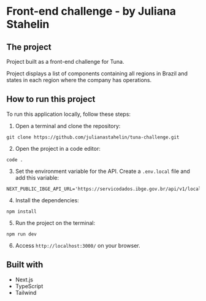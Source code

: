 # Front-end challenge - by Juliana Stahelin

## The project
Project built as a front-end challenge for Tuna.

Project displays a list of components containing all regions in Brazil and states in each region where the company has operations.

## How to run this project
To run this application locally, follow these steps:

1. Open a terminal and clone the repository:
```
git clone https://github.com/julianastahelin/tuna-challenge.git
```
2. Open the project in a code editor:
```
code .
```
3. Set the environment variable for the API. Create a `.env.local` file and add this variable:
```
NEXT_PUBLIC_IBGE_API_URL='https://servicodados.ibge.gov.br/api/v1/localidades'
```
4. Install the dependencies:
```
npm install
```
5. Run the project on the terminal:
```
npm run dev
```
6. Access `http://localhost:3000/` on your browser.


## Built with
- Next.js
- TypeScript
- Tailwind
